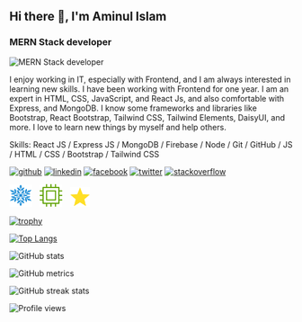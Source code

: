 ## Hi there 👋, I'm Aminul Islam
### MERN Stack developer
![MERN Stack developer](https://pbs.twimg.com/profile_banners/1318238641034907648/1670140579/1500x500)

I enjoy working in IT, especially with Frontend, and I am always interested in learning new skills. I have been working with Frontend for one year. I am an expert in HTML, CSS, JavaScript, and React Js, and also comfortable with Express, and MongoDB. I know some frameworks and libraries like Bootstrap, React Bootstrap, Tailwind CSS, Tailwind Elements, DaisyUI, and more. I love to learn new things by myself and help others.

Skills: React JS / Express JS / MongoDB / Firebase / Node / Git / GitHub / JS / HTML / CSS / Bootstrap / Tailwind CSS 



[<img src='https://cdn.jsdelivr.net/npm/simple-icons@3.0.1/icons/github.svg' alt='github' height='40'>](https://github.com/aminuls)  [<img src='https://cdn.jsdelivr.net/npm/simple-icons@3.0.1/icons/linkedin.svg' alt='linkedin' height='40'>](https://www.linkedin.com/in/aminuls/)  [<img src='https://cdn.jsdelivr.net/npm/simple-icons@3.0.1/icons/facebook.svg' alt='facebook' height='40'>](https://www.facebook.com/A.I.Aminuls)  [<img src='https://cdn.jsdelivr.net/npm/simple-icons@3.0.1/icons/twitter.svg' alt='twitter' height='40'>](https://twitter.com/aiaminuls)  [<img src='https://cdn.jsdelivr.net/npm/simple-icons@3.0.1/icons/stackoverflow.svg' alt='stackoverflow' height='40'>](https://stackoverflow.com/users/20680447)  

<a href='https://archiveprogram.github.com/'><img src='https://raw.githubusercontent.com/acervenky/animated-github-badges/master/assets/acbadge.gif' width='40' height='40'></a> <a href='https://docs.github.com/en/developers'><img src='https://raw.githubusercontent.com/acervenky/animated-github-badges/master/assets/devbadge.gif' width='40' height='40'></a> <a href='https://stars.github.com/'><img src='https://raw.githubusercontent.com/acervenky/animated-github-badges/master/assets/starbadge.gif' width='35' height='35'></a> 

[![trophy](https://github-profile-trophy.vercel.app/?username=aminuls)](https://github.com/ryo-ma/github-profile-trophy)

[![Top Langs](https://github-readme-stats.vercel.app/api/top-langs/?username=aminuls)](https://github.com/anuraghazra/github-readme-stats)

![GitHub stats](https://github-readme-stats.vercel.app/api?username=aminuls&show_icons=true&count_private=true)  

![GitHub metrics](https://metrics.lecoq.io/aminuls)  

![GitHub streak stats](https://streak-stats.demolab.com/?user=aminuls)  

![Profile views](https://gpvc.arturio.dev/aminuls)  
